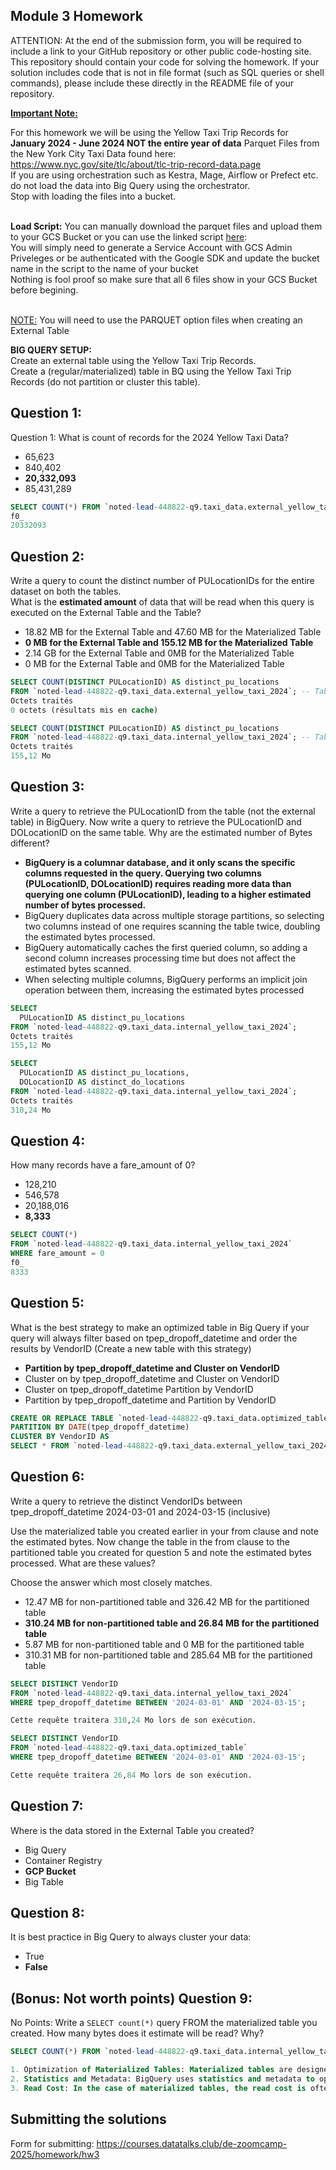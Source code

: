 ## Module 3 Homework

ATTENTION: At the end of the submission form, you will be required to include a link to your GitHub repository or other public code-hosting site. 
This repository should contain your code for solving the homework. If your solution includes code that is not in file format (such as SQL queries or 
shell commands), please include these directly in the README file of your repository.

<b><u>Important Note:</b></u> <p> For this homework we will be using the Yellow Taxi Trip Records for **January 2024 - June 2024 NOT the entire year of data** 
Parquet Files from the New York
City Taxi Data found here: </br> https://www.nyc.gov/site/tlc/about/tlc-trip-record-data.page </br>
If you are using orchestration such as Kestra, Mage, Airflow or Prefect etc. do not load the data into Big Query using the orchestrator.</br> 
Stop with loading the files into a bucket. </br></br>

**Load Script:** You can manually download the parquet files and upload them to your GCS Bucket or you can use the linked script [here](./load_yellow_taxi_data.py):<br>
You will simply need to generate a Service Account with GCS Admin Priveleges or be authenticated with the Google SDK and update the bucket name in the script to the name of your bucket<br>
Nothing is fool proof so make sure that all 6 files show in your GCS Bucket before begining.</br><br>

<u>NOTE:</u> You will need to use the PARQUET option files when creating an External Table</br>

<b>BIG QUERY SETUP:</b></br>
Create an external table using the Yellow Taxi Trip Records. </br>
Create a (regular/materialized) table in BQ using the Yellow Taxi Trip Records (do not partition or cluster this table). </br>
</p>

## Question 1:
Question 1: What is count of records for the 2024 Yellow Taxi Data?
- 65,623
- 840,402
- **20,332,093**
- 85,431,289
```sql
SELECT COUNT(*) FROM `noted-lead-448822-q9.taxi_data.external_yellow_taxi_2024` LIMIT 10
f0_
20332093
```

## Question 2:
Write a query to count the distinct number of PULocationIDs for the entire dataset on both the tables.</br> 
What is the **estimated amount** of data that will be read when this query is executed on the External Table and the Table?

- 18.82 MB for the External Table and 47.60 MB for the Materialized Table
- **0 MB for the External Table and 155.12 MB for the Materialized Table**
- 2.14 GB for the External Table and 0MB for the Materialized Table
- 0 MB for the External Table and 0MB for the Materialized Table
```sql
SELECT COUNT(DISTINCT PULocationID) AS distinct_pu_locations
FROM `noted-lead-448822-q9.taxi_data.external_yellow_taxi_2024`; -- Table externe
Octets traités
0 octets (résultats mis en cache)
```
```sql
SELECT COUNT(DISTINCT PULocationID) AS distinct_pu_locations
FROM `noted-lead-448822-q9.taxi_data.internal_yellow_taxi_2024`; -- Table interne
Octets traités
155,12 Mo
```
## Question 3:
Write a query to retrieve the PULocationID from the table (not the external table) in BigQuery. Now write a query to retrieve the PULocationID and DOLocationID on the same table. Why are the estimated number of Bytes different?
- **BigQuery is a columnar database, and it only scans the specific columns requested in the query. Querying two columns (PULocationID, DOLocationID) requires 
reading more data than querying one column (PULocationID), leading to a higher estimated number of bytes processed.**
- BigQuery duplicates data across multiple storage partitions, so selecting two columns instead of one requires scanning the table twice, 
doubling the estimated bytes processed.
- BigQuery automatically caches the first queried column, so adding a second column increases processing time but does not affect the estimated bytes scanned.
- When selecting multiple columns, BigQuery performs an implicit join operation between them, increasing the estimated bytes processed
```sql
SELECT
  PULocationID AS distinct_pu_locations
FROM `noted-lead-448822-q9.taxi_data.internal_yellow_taxi_2024`;
Octets traités
155,12 Mo
```
```sql
SELECT
  PULocationID AS distinct_pu_locations,
  DOLocationID AS distinct_do_locations
FROM `noted-lead-448822-q9.taxi_data.internal_yellow_taxi_2024`;
Octets traités
310,24 Mo
```
## Question 4:
How many records have a fare_amount of 0?
- 128,210
- 546,578
- 20,188,016
- **8,333**
```sql
SELECT COUNT(*)
FROM `noted-lead-448822-q9.taxi_data.internal_yellow_taxi_2024` 
WHERE fare_amount = 0
f0_
8333
```

## Question 5:
What is the best strategy to make an optimized table in Big Query if your query will always filter based on tpep_dropoff_datetime and order the results by VendorID (Create a new table with this strategy)
- **Partition by tpep_dropoff_datetime and Cluster on VendorID**
- Cluster on by tpep_dropoff_datetime and Cluster on VendorID
- Cluster on tpep_dropoff_datetime Partition by VendorID
- Partition by tpep_dropoff_datetime and Partition by VendorID
```sql
CREATE OR REPLACE TABLE `noted-lead-448822-q9.taxi_data.optimized_table`
PARTITION BY DATE(tpep_dropoff_datetime)
CLUSTER BY VendorID AS
SELECT * FROM `noted-lead-448822-q9.taxi_data.external_yellow_taxi_2024`;
```

## Question 6:
Write a query to retrieve the distinct VendorIDs between tpep_dropoff_datetime
2024-03-01 and 2024-03-15 (inclusive)</br>

Use the materialized table you created earlier in your from clause and note the estimated bytes. Now change the table in the from clause to the partitioned table you created for question 5 and note the estimated bytes processed. What are these values? </br>

Choose the answer which most closely matches.</br> 

- 12.47 MB for non-partitioned table and 326.42 MB for the partitioned table
- **310.24 MB for non-partitioned table and 26.84 MB for the partitioned table**
- 5.87 MB for non-partitioned table and 0 MB for the partitioned table
- 310.31 MB for non-partitioned table and 285.64 MB for the partitioned table
```sql
SELECT DISTINCT VendorID
FROM `noted-lead-448822-q9.taxi_data.internal_yellow_taxi_2024`
WHERE tpep_dropoff_datetime BETWEEN '2024-03-01' AND '2024-03-15';

Cette requête traitera 310,24 Mo lors de son exécution.
```
```sql
SELECT DISTINCT VendorID
FROM `noted-lead-448822-q9.taxi_data.optimized_table`
WHERE tpep_dropoff_datetime BETWEEN '2024-03-01' AND '2024-03-15';

Cette requête traitera 26,84 Mo lors de son exécution.
```
## Question 7: 
Where is the data stored in the External Table you created?

- Big Query
- Container Registry
- **GCP Bucket**
- Big Table

## Question 8:
It is best practice in Big Query to always cluster your data:
- True
- **False**


## (Bonus: Not worth points) Question 9:
No Points: Write a `SELECT count(*)` query FROM the materialized table you created. How many bytes does it estimate will be read? Why?
```sql
SELECT COUNT(*) FROM `noted-lead-448822-q9.taxi_data.internal_yellow_taxi_2024`

1. Optimization of Materialized Tables: Materialized tables are designed to store pre-computed query results. This means that the data is already aggregated and optimized for fast queries, such as SELECT count(*). BigQuery can use metadata to answer this query without reading the underlying data.
2. Statistics and Metadata: BigQuery uses statistics and metadata to optimize queries. For a count(*) query, it can simply use this information to return the number of rows without having to scan the entire table.
3. Read Cost: In the case of materialized tables, the read cost is often reduced because the data is already organized to minimize the volume of data that needs to be read to answer common queries.
```

## Submitting the solutions

Form for submitting: https://courses.datatalks.club/de-zoomcamp-2025/homework/hw3
